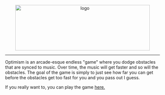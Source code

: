 <p align="center">
<img width="438" height="149" alt="logo" src="https://github.com/user-attachments/assets/45f3e8cc-4ccb-4f7d-9d34-936d90551eb6"/>
</p>

-----------

Optimism is an arcade-esque endless "game" where you dodge obstacles that are synced to music. Over time, the music will get faster and so will the obstacles. The goal of the game is simply to just see how far you can get before the obstacles get too fast for you and you pass out I guess.

If you really want to, you can play the game [here.](https://naturalitee.github.io/optimism/)



